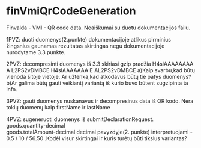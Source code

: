 # finVmiQrCodeGeneration
 Finvalda - VMI - QR code data. Neaiškumai su duotu dokumentacijos failu.

1PVZ: duoti duomenys(2.punkte) dokumentacijoje atlikus pirminius žingsnius gaunamas rezultatas skirtingas negu dokumentacijoje nurodytame 3.3 punkte.

2PVZ: decompresinti duomenys iš 3.3 skiriasi gzip pradžia H4sIAAAAAAAA A L2PS2vDMBCE H4sIAAAAAAA E AL2PS2vDMBCE 
a)Kaip svarbu,kad būtų vienoda šitoje vietoje. Ar užtenka,kad atkodavus būtų tie patys duomenys?
b)Ar galima būtų gauti veikiantį variantą iš kurio buvo būtent sugzipinta ta info.

3PVZ: gauti duomenys nuskanavus ir decompresinus data iš QR kodo. Nėra tokių duomenų kaip firstName ir lastName

4PVZ: sugeneruoti duomenys iš submitDeclarationRequest.  
goods.quantity-decimal		
goods.totalAmount-decimal
decimal pavyzdyje(2. punkte) interpretuojami - 0.5 / 10 / 56.50 .Kodėl visur skirtingai ir kuris turėtų būti tikslus variantas?